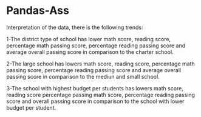 # Pandas-Ass

Interpretation of the data, there is the following trends:
    
1-The district type of school has lower math score, reading score, percentage math passing score, percentage reading passing score and average overall passing score in comparison to the charter school.

2-The large school has lowers math score, reading score, percentage math passing score, percentage reading passing score and average overall passing score in comparison to the mediun and small school.

3-The school with highest budget per students has lowers math score, reading score percentage passing math score, percentage reading passing score and overall passing score in comparison to the school with lower budget per student.
